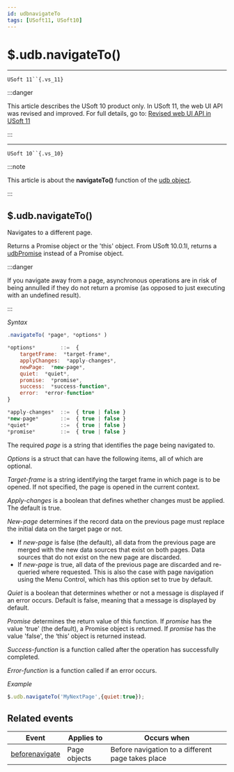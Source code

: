 ```yaml
---
id: udbnavigateTo
tags: [USoft11, USoft10]
---
```

# $.udb.navigateTo()



----

`USoft 11``{.vs_11}`


:::danger

This article describes the USoft 10 product only.
In USoft 11, the web UI API was revised and improved. For full details, go to:
[Revised web UI API in USoft 11](/docs/Web_and_app_UIs/UDB_udb/Revised_web_UI_API_in_USoft_11.md)

:::

----

`USoft 10``{.vs_10}`


:::note

This article is about the **navigateTo()** function of the [udb object](/docs/Web_and_app_UIs/UDB_udb).

:::

## **$.udb.navigateTo()**

Navigates to a different page.

Returns a Promise object or the 'this' object. From USoft 10.0.1I, returns a [udbPromise](/docs/Web_and_app_UIs/JavaScript/Promises_for_asynchronous_Javascript.md) instead of a Promise object.

:::danger

If you navigate away from a page, asynchronous operations are in risk of being annulled if they do not return a promise (as opposed to just executing with an undefined result).

:::

*Syntax*

```js
.navigateTo( *page*, *options* )

*options*        ::=  {
    targetFrame:  *target-frame*,
    applyChanges:  *apply-changes*,
    newPage:  *new-page*,
    quiet:  *quiet*,
    promise:  *promise*,
    success:  *success-function*,
    error:  *error-function*
}

*apply-changes*  ::=  { true | false }
*new-page*       ::=  { true | false }
*quiet*          ::=  { true | false }
*promise*        ::=  { true | false }
```

The required *page* is a string that identifies the page being navigated to.

*Options* is a struct that can have the following items, all of which are optional.

*Target-frame* is a string identifying the target frame in which page is to be opened. If not specified, the page is opened in the current context.

*Apply-changes* is a boolean that defines whether changes must be applied. The default is true.

*New-page* determines if the record data on the previous page must replace the initial data on the target page or not.

- If *new-page* is false (the default), all data from the previous page are merged with the new data sources that exist on both pages. Data sources that do not exist on the new page are discarded.
- If *new-page* is true, all data of the previous page are discarded and re-queried where requested. This is also the case with page navigation using the Menu Control, which has this option set to true by default.

*Quiet* is a boolean that determines whether or not a message is displayed if an error occurs. Default is false, meaning that a message is displayed by default.

*Promise* determines the return value of this function. If *promise* has the value 'true' (the default), a Promise object is returned. If *promise* has the value 'false', the ‘this’ object is returned instead.

*Success-function* is a function called after the operation has successfully completed.

*Error-function* is a function called if an error occurs.

*Example*

```js
$.udb.navigateTo('MyNextPage',{quiet:true});
```

## Related events

|**Event**|**Applies to**|**Occurs when**|
|--------|--------|--------|
|[beforenavigate](/docs/Web_and_app_UIs/UDB_Events/beforenavigate.md)|Page objects|Before navigation to a different page takes place|
